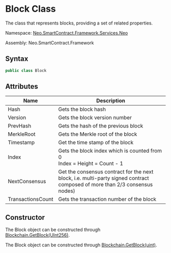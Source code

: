 # Block Class

The class that represents blocks, providing a set of related properties.

Namespace: [Neo.SmartContract.Framework.Services.Neo](../neo.md)

Assembly: Neo.SmartContract.Framework

## Syntax

```c#
public class Block
```

## Attributes

| Name              | Description                                                  |
| ----------------- | ------------------------------------------------------------ |
| Hash              | Gets the block hash                                          |
| Version           | Gets the block version number                                |
| PrevHash          | Gets the hash of the previous block                          |
| MerkleRoot        | Gets the Merkle root of the block                            |
| Timestamp         | Get the time stamp of the block                              |
| Index             | Gets the block index which is counted from 0<br/>Index = Height = Count - 1 |
| NextConsensus     | Get the consensus contract for the next block, i.e. multi-party signed contract composed of more than 2/3 consensus nodes) |
| TransactionsCount | Gets the transaction number of the block                     |

## Constructor

The Block object can be constructed through [Blockchain.GetBlock(UInt256)](Blockchain/GetBlock.md).

The Block object can be constructed through [Blockchain.GetBlock(uint)](Blockchain/GetBlock2.md).